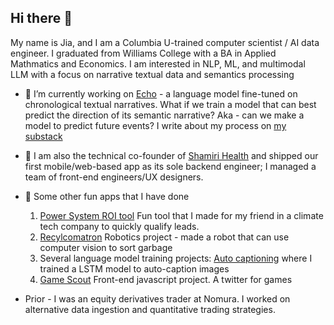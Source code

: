 ## Hi there 👋

My name is Jia, and I am a Columbia U-trained computer scientist / AI data engineer. I graduated from Williams College with a BA in Applied Mathmatics and Economics. I am interested in NLP, ML, and multimodal LLM with a focus on narrative textual data and semantics processing

- 🔭 I’m currently working on [Echo](https://github.com/jiajiabinx/echo) - a language model fine-tuned on chronological textual narratives. What if we train a model that can best predict the direction of its semantic narrative? Aka - can we make a model to predict future events? I write about my process on [my substack](https://jiajiabinx.substack.com/p/the-future-of-future-prediction-models)
  
- 🌱 I am also the technical co-founder of [Shamiri Health](https://www.shamirihealth.com/) and shipped our first mobile/web-based app as its sole backend engineer; I managed a team of front-end engineers/UX designers.
  
- 👯 Some other fun apps that I have done
  1. [Power System ROI tool](https://github.com/jiajiabinx/power-system-roi/tree/main) Fun tool that I made for my friend in a climate tech company to quickly qualify leads.
  2. [Recylcomatron](https://github.com/jiajiabinx/recylcomatron) Robotics project - made a robot that can use computer vision to sort garbage
  3. Several language model training projects: [Auto captioning](https://github.com/jiajiabinx/auto_caption) where I trained a LSTM model to auto-caption images
  4. [Game Scout](https://github.com/jiajiabinx/game_scout) Front-end javascript project. A twitter for games

- Prior - I was an equity derivatives trader at Nomura. I worked on alternative data ingestion and quantitative trading strategies.

